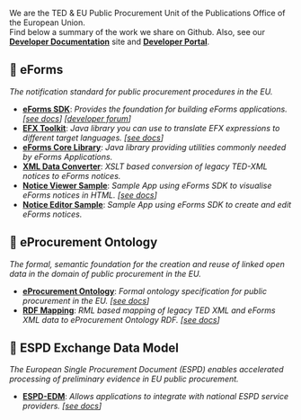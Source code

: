 We are the TED & EU Public Procurement Unit of the Publications Office of the European Union.  
Find below a summary of the work we share on Github. Also, see our [**Developer Documentation**](https://docs.ted.europa.eu/) site and [**Developer Portal**](https://developer.ted.europa.eu/).


## :diamond_shape_with_a_dot_inside: eForms
_The notification standard for public procurement procedures in the EU._

- [**eForms SDK**](https://github.com/OP-TED/eForms-SDK): _Provides the foundation for building eForms applications.
  [[see docs](https://docs.ted.europa.eu/eforms/latest)] [[developer forum](https://github.com/OP-TED/eForms-SDK/discussions)]_
- [**EFX Toolkit**](https://github.com/OP-TED/efx-toolkit-java): _Java library you can use to translate EFX expressions to different target languages.
  [[see docs](https://docs.ted.europa.eu/eforms/latest/efx-toolkit)]_
- [**eForms Core Library**](https://github.com/OP-TED/eforms-core-java): _Java library providing utilities commonly needed by eForms Applications._
- [**XML Data Converter**](https://github.com/OP-TED/ted-xml-data-converter): _XSLT based conversion of legacy TED-XML notices to eForms notices._
- [**Notice Viewer Sample**](https://github.com/OP-TED/eforms-notice-viewer): _Sample App using eForms SDK to visualise eForms notices in HTML.
   [[see docs](https://docs.ted.europa.eu/eforms/latest/notice-viewer)]_
- [**Notice Editor Sample**](https://github.com/OP-TED/eforms-notice-editor): _Sample App using eForms SDK to create and edit eForms notices._


## :diamond_shape_with_a_dot_inside: eProcurement Ontology
_The formal, semantic foundation for the creation and reuse of linked open data in the domain of public procurement in the EU._
- [**eProcurement Ontology**](https://github.com/OP-TED/ePO): _Formal ontology specification for public procurement in the EU. [[see docs](https://docs.ted.europa.eu/EPO/dev)]_
- [**RDF Mapping**](https://github.com/OP-TED/ted-rdf-mapping): _RML based mapping of legacy TED XML and eForms XML data to eProcurement Ontology RDF.
  [[see docs](https://docs.ted.europa.eu/rdf-mapping)]_
<!--
- [**RDF Conversion**](https://github.com/OP-TED/ted-rdf-conversion-pipeline) _Software pipeline using RDF Mappings to convert TED data to RDF [[see docs](https://docs.ted.europa.eu/rdf-conversion)]_
-->

## :diamond_shape_with_a_dot_inside: ESPD Exchange Data Model
_The European Single Procurement Document (ESPD) enables accelerated processing of preliminary evidence in EU public procurement._
- [**ESPD-EDM**](https://github.com/OP-TED/ESPD-EDM): _Allows applications to integrate with national ESPD service providers.
  [[see docs](https://docs.ted.europa.eu/ESPD-EDM/latest)]_


<!--

**Here are some ideas to get you started:**

🙋‍♀️ A short introduction - what is your organization all about?
🌈 Contribution guidelines - how can the community get involved?
👩‍💻 Useful resources - where can the community find your docs? Is there anything else the community should know?
🍿 Fun facts - what does your team eat for breakfast?
🧙 Remember, you can do mighty things with the power of [Markdown](https://docs.github.com/github/writing-on-github/getting-started-with-writing-and-formatting-on-github/basic-writing-and-formatting-syntax)
-->
